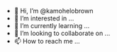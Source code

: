 - 👋 Hi, I’m @kamohelobrown
- 👀 I’m interested in ...
- 🌱 I’m currently learning ...
- 💞️ I’m looking to collaborate on ...
- 📫 How to reach me ...

<!---
kamohelobrown/kamohelobrown is a ✨ special ✨ repository because its `README.md` (this file) appears on your GitHub profile.
You can click the Preview link to take a look at your changes.
--->
